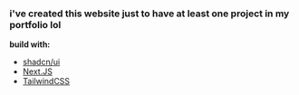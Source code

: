 ### i've created this website just to have at least one project in my portfolio lol
**build with:**
- [shadcn/ui](https://ui.shadcn.com/)
- [Next.JS](https://nextjs.org/)
- [TailwindCSS](https://tailwindcss.com/)
